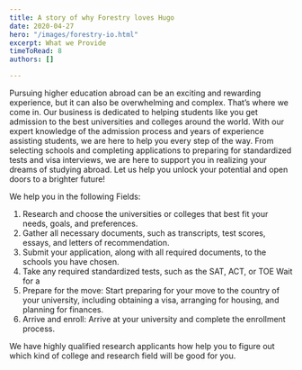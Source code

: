 ```yaml
---
title: A story of why Forestry loves Hugo
date: 2020-04-27
hero: "/images/forestry-io.html"
excerpt: What we Provide
timeToRead: 8
authors: []

---
```

Pursuing higher education abroad can be an exciting and rewarding experience, but it can also be overwhelming and complex. That’s where we come in. Our business is dedicated to helping students like you get admission to the best universities and colleges around the world. With our expert knowledge of the admission process and years of experience assisting students, we are here to help you every step of the way. From selecting schools and completing applications to preparing for standardized tests and visa interviews, we are here to support you in realizing your dreams of studying abroad. Let us help you unlock your potential and open doors to a brighter future!

We help you in the following Fields:

1. Research and choose the universities or colleges that best fit your needs, goals, and preferences.
2. Gather all necessary documents, such as transcripts, test scores, essays, and letters of recommendation.
3. Submit your application, along with all required documents, to the schools you have chosen.
4. Take any required standardized tests, such as the SAT, ACT, or TOE Wait for a
5. Prepare for the move: Start preparing for your move to the country of your university, including obtaining a visa, arranging for housing, and planning for finances.
6. Arrive and enroll: Arrive at your university and complete the enrollment process.

We have highly qualified research applicants how help you to figure out which kind of college and research field will be good for you.